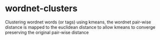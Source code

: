 # wordnet-clusters

Clustering wordnet words (or tags) using kmeans, the wordnet pair-wise distance is mapped to the euclidean 
distance to allow kmeans to converge preserving the original pair-wise distance
